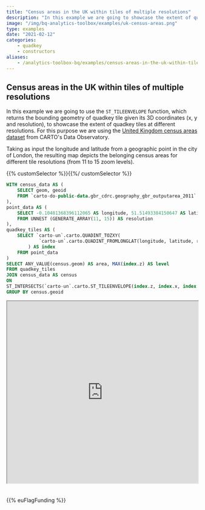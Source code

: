 ```yaml
---
title: "Census areas in the UK within tiles of multiple resolutions"
description: "In this example we are going to showcase the extent of quadkey tiles at different resolutions. For this purpose we are using the United Kingdom census areas dataset from CARTO's Data Observatory."
image: "/img/bq-analytics-toolbox/examples/uk-census-areas.png"
type: examples
date: "2021-02-12"
categories:
    - quadkey
    - constructors
aliases:
    - /analytics-toolbox-bq/examples/census-areas-in-the-uk-within-tiles-of-multiple-resolutions/
---
```

## Census areas in the UK within tiles of multiple resolutions

In this example we are going to use the `ST_TILEENVELOPE` function, which returns the bounding geometry of quadkey tile given its 3D coordinates (x, y and resolution), to showcase the extent of quadkey tiles at different resolutions. For this purpose we are using the [United Kingdom census areas dataset](https://carto.com/spatial-data-catalog/browser/geography/drd_output_area_73f0b4a3/) from CARTO's Data Observatory.

Taking as input the longitude and latitude from a geographic point in the city of London, the resulting map depicts the belonging census areas for different tile resolutions (from 11 to 15 zoom levels).

{{% customSelector %}}𝅺{{%/ customSelector %}}
```sql
WITH census_data AS (
    SELECT geom, geoid
    FROM `carto-do-public-data.gbr_cdrc.geography_gbr_outputarea_2011`
),
point_data AS (
    SELECT -0.10481368396112065 AS longitude, 51.51493384150647 AS latitude, resolution
    FROM UNNEST (GENERATE_ARRAY(11, 15)) AS resolution
),
quadkey_tiles AS (
    SELECT `carto-un`.carto.QUADINT_TOZXY(
            `carto-un`.carto.QUADINT_FROMLONGLAT(longitude, latitude, resolution)
        ) AS index
    FROM point_data
)
SELECT ANY_VALUE(census.geom) AS area, MAX(index.z) AS level
FROM quadkey_tiles
JOIN census_data AS census
ON
ST_INTERSECTS(`carto-un`.carto.ST_TILEENVELOPE(index.z, index.x, index.y), census.geom)
GROUP BY census.geoid
```

<iframe height=480px width=100% style='margin-bottom:20px' src="https://team.carto.com/u/agraciano/builder/2febc1c3-e3b6-45e1-ab11-9e6dd910a601/layers#/" title="Census areas intersected by the tile envelopes."></iframe>

{{% euFlagFunding %}}
